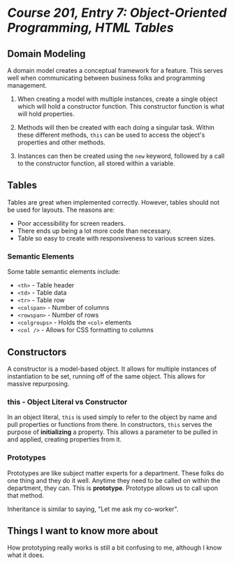 
# *Course 201, Entry 7: Object-Oriented Programming, HTML Tables*

## Domain Modeling

A domain model creates a conceptual framework for a feature. This serves well when communicating between business folks and programming management.

1. When creating a model with multiple instances, create a single object which will hold a constructor function. This constructor function is what will hold properties.

2. Methods will then be created with each doing a singular task. Within these different methods, `this` can be used to access the object's properties and other methods.

3. Instances can then be created using the `new` keyword, followed by a call to the constructor function, all stored within a variable.

## Tables

Tables are great when implemented correctly. However, tables should not be used for layouts. The reasons are:

+ Poor accessibility for screen readers.
+ There ends up being a lot more code than necessary.
+ Table so easy to create with responsiveness to various screen sizes.

### Semantic Elements

Some table semantic elements include: 

+ `<th>` - Table header
+ `<td>` - Table data
+ `<tr>` - Table row
+ `<colspan>` - Number of columns
+ `<rowspan>` - Number of rows
+ `<colgroups>` - Holds the `<col>` elements
+ `<col />` - Allows for CSS formatting to columns

## Constructors

A constructor is a model-based object. It allows for multiple instances of instantiation to be set, running off of the same object. This allows for massive repurposing.

### this - Object Literal vs Constructor

In an object literal, `this` is used simply to refer to the object by name and pull properties or functions from there. In constructors, `this` serves the purpose of **initializing** a property. This allows a parameter to be pulled in and applied, creating properties from it.

### Prototypes

Prototypes are like subject matter experts for a department. These folks do one thing and they do it well. Anytime they need to be called on within the department, they can. This is **prototype**. Prototype allows us to call upon that method.

Inheritance is similar to saying, "Let me ask my co-worker".

## Things I want to know more about

How prototyping really works is still a bit confusing to me, although I know what it does.
